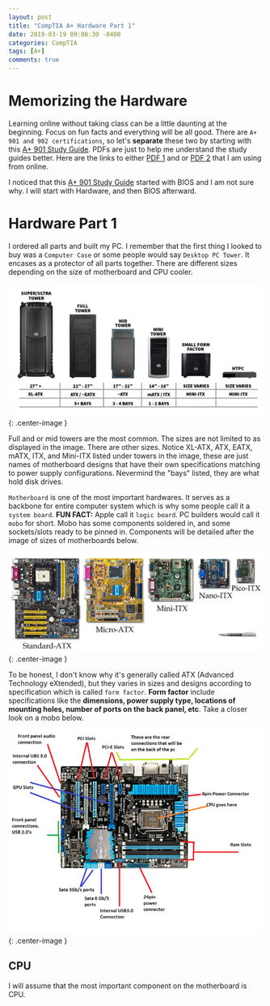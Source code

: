 ```yaml
---
layout: post
title: "CompTIA A+ Hardware Part 1"
date: 2019-03-19 09:08:30 -0400
categories: CompTIA
tags: [A+]
comments: true
---
```


# Memorizing the Hardware

Learning online without taking class can be a little daunting at the beginning. Focus on fun facts and everything will be all good. There are `A+ 901 and 902 certifications`, so let's <b>separate</b> these two by starting with this [A+ 901 Study Guide][A+ 901 Study Guide].  PDFs are just to help me understand the study guides better. Here are the links to either [PDF 1][PDF 1] and or [PDF 2][PDF 2] that I am using from online.

I noticed that this [A+ 901 Study Guide][A+ 901 Study Guide] started with BIOS and I am not sure why. I will start with Hardware, and then BIOS afterward.

# Hardware Part 1

I ordered all parts and built my PC. I remember that the first thing I looked to buy was a `Computer Case` or some people would say `Desktop PC Tower`. It encases as a protector of all parts together. There are different sizes depending on the size of motherboard and CPU cooler.

![desktop tower](/public/img/A+/pctowers.png){: .center-image }

Full and or mid towers are the most common. The sizes are not limited to as displayed in the image. There are other sizes. Notice XL-ATX, ATX, EATX, mATX, ITX, and Mini-ITX listed under towers in the image, these are just names of motherboard designs that have their own specifications matching to power supply configurations. Nevermind the "bays" listed, they are what hold disk drives.

`Motherboard` is one of the most important hardwares. It serves as a backbone for entire computer system which is why some people call it a `system board`. <b>FUN FACT:</b> Apple call it `logic board`. PC builders would call it `mobo` for short. Mobo has some components soldered in, and some sockets/slots ready to be pinned in. Components will be detailed after the image of sizes of motherboards below.

![mobos](/public/img/A+/mobos.jpg){: .center-image }

To be honest, I don't know why it's generally called ATX (Advanced Technology eXtended), but they varies in sizes and designs according to specification which is called `form factor`. <b>Form factor</b> include specifications like the <b> dimensions, power supply type, locations of mounting holes, number of ports on the back panel, etc</b>. Take a closer look on a mobo below.

![mobospecs](/public/img/A+/mobospecs.png){: .center-image }
## CPU

I will assume that the most important component on the motherboard is CPU.




[A+ 901 Study Guide]:https://docs.google.com/document/d/1Shh_BNuw4xh2mlr3UVBpBWqbvWJNnTtuSq12RFsjvAo/edit
[PDF 1]:http://ccilearning.com/comptia/CCILearning-Aplus-901-g186eng-sample.pdf
[PDF 2]:https://nh.lochoice.com/WCR/WCRContentDirectory/20066/093013s_ebook_v11.pdf
